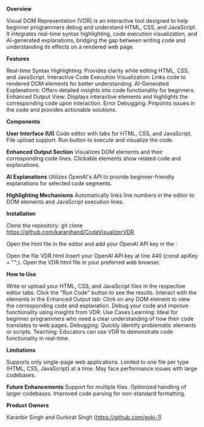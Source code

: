 **Overview**

Visual DOM Representation (VDR) is an interactive tool designed to help beginner programmers debug and understand HTML, CSS, and JavaScript. It integrates real-time syntax highlighting, code execution visualization, and AI-generated explanations, bridging the gap between writing code and understanding its effects on a rendered web page.

**Features**

Real-time Syntax Highlighting: Provides clarity while editing HTML, CSS, and JavaScript.
Interactive Code Execution Visualization: Links code to rendered DOM elements for better understanding.
AI-Generated Explanations: Offers detailed insights into code functionality for beginners.
Enhanced Output View: Displays interactive elements and highlights the corresponding code upon interaction.
Error Debugging: Pinpoints issues in the code and provides actionable solutions.

**Components**

**User Interface (UI)**
Code editor with tabs for HTML, CSS, and JavaScript.
File upload support.
Run button to execute and visualize the code.

**Enhanced Output Section**
Visualizes DOM elements and their corresponding code lines.
Clickable elements show related code and explanations.

**AI Explanations**
Utilizes OpenAI's API to provide beginner-friendly explanations for selected code segments.

**Highlighting Mechanisms**
Automatically links line numbers in the editor to DOM elements and JavaScript execution lines.

**Installation**

Clone the repository:
git clone https://github.com/karanjhand/CodeVisualizerVDR

Open the html file in the editor and add your OpenAI API key in the :

Open the file VDR.html
Insert your OpenAI API key at line 440 (const apiKey = "";).
Open the VDR.html file in your preferred web browser.

**How to Use**

Write or upload your HTML, CSS, and JavaScript files in the respective editor tabs.
Click the "Run Code" button to see the results.
Interact with the elements in the Enhanced Output tab:
Click on any DOM element to view the corresponding code and explanation.
Debug your code and improve functionality using insights from VDR.
Use Cases
Learning: Ideal for beginner programmers who need a clear understanding of how their code translates to web pages.
Debugging: Quickly identify problematic elements or scripts.
Teaching: Educators can use VDR to demonstrate code functionality in real-time.

**Limitations**

Supports only single-page web applications.
Limited to one file per type (HTML, CSS, JavaScript) at a time.
May face performance issues with large codebases.

**Future Enhancements**
Support for multiple files.
Optimized handling of larger codebases.
Improved code parsing for non-standard formatting.



**Product Owners**

Karanbir Singh and Gurkirat Singh (https://github.com/goki-1)
